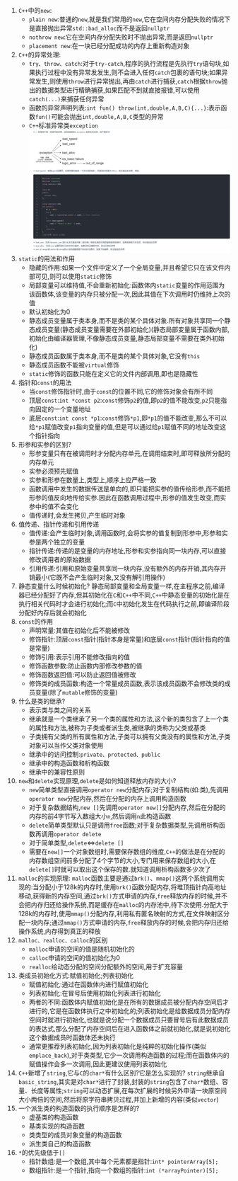 1. `C++`中的`new`:
   * `plain new`:普通的`new`,就是我们常用的`new`,它在空间内存分配失败的情况下是直接抛出异常`std::bad_alloc`而不是返回`nullptr`
   * `nothrow new`:它在空间内存分配失败时不抛出异常,而是返回`nullptr`
   * `placement new`:在一块已经分配成功的内存上重新构造对象
2. `C++`的异常处理:
   * `try、throw、catch`:对于`try-catch`,程序的执行流程是先执行`try`语句块,如果执行过程中没有异常发发生,则不会进入任何`catch`包裹的语句块;如果异常发生,则使用`throw`进行异常抛出,再由`catch`进行捕获,`catch`根据`throw`抛出的数据类型进行精确捕获,如果匹配不到就直接报错,可以使用`catch(...)`来捕获任何异常
   * 函数的异常声明列表:`int fun() throw(int,double,A,B,C){...}`:表示函数`fun()`可能会抛出`int,double,A,B,C`类型的异常
   * `C++`标准异常类`exception`
    ![](../markdown图像集/2025-03-29-14-55-10.png)
3. `static`的用法和作用
   * 隐藏的作用:如果一个文件中定义了一个全局变量,并且希望它只在该文件内部可见,则可以使用`static`修饰
   * 局部变量可以维持值,不会重新初始化:函数体内`static`变量的作用范围为该函数体,该变量的内存只被分配一次,因此其值在下次调用时仍维持上次的值
   * 默认初始化为0
   * 静态成员变量属于类本身,而不是类的某个具体对象.所有对象共享同一个静态成员变量(静态成员变量需要在外部初始化)(静态局部变量属于函数内部,初始化由编译器管理,不像静态成员变量,静态局部变量不需要在类外初始化)
   * 静态成员函数属于类本身,而不是类的某个具体对象,它没有`this`
   * 静态成员函数不能被`virtual`修饰
   * `static`修饰的函数只能在定义它的文件内部调用,即也是隐藏性
4. 指针和`const`的用法
   * 当`const`修饰指针时,由于`const`的位置不同,它的修饰对象会有所不同
   * 顶层`const`:`int *const p2`:`const`修饰`p2`的值,即`p2`的值不能改变,`p2`只能指向固定的一个变量地址
   * 底层`const`:`int const *p1`:`const`修饰`*p1`,即`*p1`的值不能改变,那么不可以给`*p1`赋值改变`p1`指向变量的值,但是可以通过给`p1`赋值不同的地址改变这个指针指向
5. 形参和实参的区别?
   * 形参变量只有在被调用时才分配内存单元,在调用结束时,即可释放所分配的内存单元
   * 实参必须预先赋值
   * 实参和形参在数量上,类型上,顺序上应严格一致
   * 函数调用中发生的数据传送是单向的,即只能把实参的值传给形参,而不能把形参的值反向地传给实参.因此在函数调用过程中,形参的值发生改变,而实参中的值不会变化
   * 值传递时,会发生拷贝,产生临时对象
6. 值传递、指针传递和引用传递
   * 值传递:会产生临时对象,调用函数时,会将实参的值复制到形参中,形参和实参是两个独立的变量
   * 指针传递:传递的是变量的内存地址,形参和实参指向同一块内存,可以直接修改调用者的原始数据
   * 引用传递:引用和原始变量共享同一块内存,没有额外的内存开销,其内存开销最小(它既不会产生临时对象,又没有解引用操作)
7. 静态变量什么时候初始化?
    静态局部变量和全局变量一样,在主程序之前,编译器已经分配好了内存,但其初始化在`C`和`C++`中不同,`C++`中静态变量的初始化是在执行相关代码时才会进行初始化;而`C`中初始化发生在代码执行之前,即编译阶段分配好内存后就会初始化
8. `const`的作用
   * 声明常量:其值在初始化后不能被修改
   * 修饰指针:顶层`const`指针(指针本身是常量)和底层`const`指针(指针指向的值是常量)
   * 修饰引用:表示引用不能修改指向的值
   * 修饰函数参数:防止函数内部修改参数的值
   * 修饰函数返回值:可以防止返回值被修改
   * 修饰类的成员函数:构造一个常量成员函数,表示该成员函数不会修改类的成员变量(除了`mutable`修饰的变量)
9. 什么是类的继承?
    * 表示类与类之间的关系
    * 继承就是一个类继承了另一个类的属性和方法,这个新的类包含了上一个类的属性和方法,被称为子类或者派生类,被继承的类称为父类或基类
    * 子类拥有父类的所有属性和方法,子类可以拥有父类没有的属性和方法,子类对象可以当作父类对象使用
    * 继承中的访问控制:`private、protected、public`
    * 继承中的构造函数和析构函数
    * 继承中的兼容性原则
10. `new`和`delete`实现原理,`delete`是如何知道释放内存的大小?
    * `new`简单类型直接调用`operator new`分配内存;对于复制结构(如:类),先调用`operator new`分配内存,然后在分配的内存上调用构造函数
    * 对于复杂数据结构,`new []`先调用`operator new[]`分配内存,然后在分配的内存的前4字节写入数组大小`n`,然后调用`n`此构造函数
    * `delete`简单类型默认只是调用`free`函数;对于复杂数据类型,先调用析构函数再调用`operator delete`
    * 对于简单类型,`delete`<=>`delete []`
    * 需要在`new[]`一个对象数组时,需要保存数组的维度,`C++`的做法是在分配的内存数组空间前多分配了4个字节的大小,专门用来保存数组的大小,在`delete[]`时就可以取出这个保存的数.就知道调用析构函数多少次了
11. `malloc`的实现原理:
    `malloc`函数主要是通过`brk()`、`mmap()`这两个系统调用实现的:当分配小于128k的内存时,使用`brk()`函数分配内存,将堆顶指针向高地址移动,获得新的内存空间,通过`brk()`方式申请的内存,`free`释放内存的时候,并不会把内存归还给操作系统,而是缓存在`malloc`的内存池中,待下次使用.分配大于128k的内存时,使用`mmap()`分配内存,利用私有匿名映射的方式,在文件映射区分配一块内存;通过`mmap()`方式申请的内存,`free`释放内存的时候,会把内存归还给操作系统,内存得到真正的释放
12. `malloc、realloc、calloc`的区别
    * `malloc`申请的空间的值是随机初始化的
    * `calloc`申请的空间的值初始化为0
    * `realloc`给动态分配的空间分配额外的空间,用于扩充容量
13. 类成员初始化方式:赋值初始化;列表初始化
    * 赋值初始化:通过在函数体内进行赋值初始化
    * 列表初始化:在冒号后使用初始化列表进行初始化
    * 两者的不同:函数体内赋值初始化是在所有的数据成员被分配内存空间后才进行的,它是在函数体执行之中初始化的;列表初始化是给数据成员分配内存空间时就进行初始化,也就是说分配一个数据成员只要冒号后有此数据成员的表达式,那么分配了内存空间后在进入函数体之前就初始化,就是说初始化这个数据成员时函数体还未执行
    * 通常更推荐列表初始化,因为列表初始化是纯粹的初始化操作(类似`emplace_back`),对于类类型,它少一次调用构造函数的过程;而在函数体内的赋值操作会多一次调用,因此更建议使用列表初始化
14. `C++`新增了`string`,它与`C`的`char*`有什么区别?它是怎么实现的?
    `string`继承自`basic_string`,其实是对`char*`进行了封装,封装的`string`包含了`char*`数组、容量、长度等属性;`string`可以动态扩展,在每次扩展的时候另外申请一块原空间大小两倍的空间,然后将原字符串拷贝过程,并加上新增的内容(类似`vector`)
15. 一个派生类的构造函数的执行顺序是怎样的?
    * 虚基类的构造函数
    * 基类实现的构造函数
    * 类类型的成员对象变量的构造函数
    * 派生类自己的构造函数
16. `*`的优先级低于`[]`
    * 指针数组:是一个数组,其中每个元素都是指针:`int* pointerArray[5];`
    * 数组指针:是一个指针,指向一个数组的指针:`int (*arrayPointer)[5];`